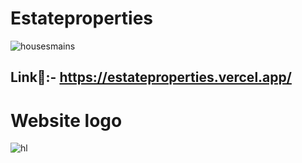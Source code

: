 # Estateproperties
![housesmains](https://user-images.githubusercontent.com/101052951/214551384-f313ffed-3a88-4b87-9c40-5680e8d8be84.png)

## Link🔗:- https://estateproperties.vercel.app/

# Website logo
![hl](https://user-images.githubusercontent.com/101052951/214551825-6ae7f7bc-e0cd-47dc-8e2e-e96fca4fa3f3.png)
